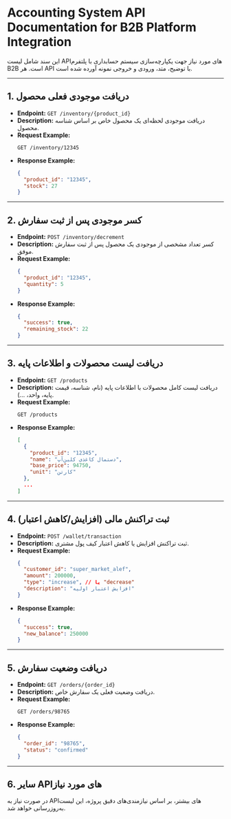 # Accounting System API Documentation for B2B Platform Integration

این سند شامل لیست APIهای مورد نیاز جهت یکپارچه‌سازی سیستم حسابداری با پلتفرم B2B است. هر API با توضیح، متد، ورودی و خروجی نمونه آورده شده است.

---

## 1. دریافت موجودی فعلی محصول
- **Endpoint:** `GET /inventory/{product_id}`
- **Description:** دریافت موجودی لحظه‌ای یک محصول خاص بر اساس شناسه محصول.
- **Request Example:**
  ```http
  GET /inventory/12345
  ```
- **Response Example:**
  ```json
  {
    "product_id": "12345",
    "stock": 27
  }
  ```

---

## 2. کسر موجودی پس از ثبت سفارش
- **Endpoint:** `POST /inventory/decrement`
- **Description:** کسر تعداد مشخصی از موجودی یک محصول پس از ثبت سفارش موفق.
- **Request Example:**
  ```json
  {
    "product_id": "12345",
    "quantity": 5
  }
  ```
- **Response Example:**
  ```json
  {
    "success": true,
    "remaining_stock": 22
  }
  ```

---

## 3. دریافت لیست محصولات و اطلاعات پایه
- **Endpoint:** `GET /products`
- **Description:** دریافت لیست کامل محصولات با اطلاعات پایه (نام، شناسه، قیمت پایه، واحد، ...).
- **Request Example:**
  ```http
  GET /products
  ```
- **Response Example:**
  ```json
  [
    {
      "product_id": "12345",
      "name": "دستمال کاغذی کلین‌آپ",
      "base_price": 94750,
      "unit": "کارتن"
    },
    ...
  ]
  ```

---

## 4. ثبت تراکنش مالی (افزایش/کاهش اعتبار)
- **Endpoint:** `POST /wallet/transaction`
- **Description:** ثبت تراکنش افزایش یا کاهش اعتبار کیف پول مشتری.
- **Request Example:**
  ```json
  {
    "customer_id": "super_market_alef",
    "amount": 200000,
    "type": "increase", // یا "decrease"
    "description": "افزایش اعتبار اولیه"
  }
  ```
- **Response Example:**
  ```json
  {
    "success": true,
    "new_balance": 250000
  }
  ```

---

## 5. دریافت وضعیت سفارش
- **Endpoint:** `GET /orders/{order_id}`
- **Description:** دریافت وضعیت فعلی یک سفارش خاص.
- **Request Example:**
  ```http
  GET /orders/98765
  ```
- **Response Example:**
  ```json
  {
    "order_id": "98765",
    "status": "confirmed"
  }
  ```

---

## 6. سایر APIهای مورد نیاز
در صورت نیاز به APIهای بیشتر، بر اساس نیازمندی‌های دقیق پروژه، این لیست به‌روزرسانی خواهد شد. 